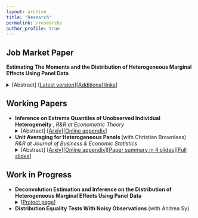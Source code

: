 ```yaml
---
layout: archive
title: "Research"
permalink: /research/
author_profile: true
---
```




## Job Market Paper

<b>Estimating The  Moments and the Distribution of Heterogeneous Marginal Effects Using Panel Data</b>   
<details><summary>[Abstract] [<a href="https://vladislav-morozov.github.io/files/marginalEffectsMomentsDistribution.pdf">Latest version</a>][<a href="https://vladislav-morozov.github.io/research/4_marginal_effects_general_heterogeneity">Additional links</a>]   </summary>
<p>
<em> 			This paper considers  estimation of the moments and the distribution of heterogeneous marginal effects using panel data. 	  We impose no restrictions on the form or dimension of time-invariant heterogeneity. In this setting, we identify the mean, variance, higher-order moments, and the distribution of marginal effects using two periods of data. We propose simple nonparametric estimators for the moments and the distribution, and study their asymptotic properties. The moment estimators are consistent and asymptotically normal. For the distribution estimator, we establish  consistency  by developing novel   results that connect   the convergence of distributions to  the convergence of their moments. 		We illustrate the methodology with an application to Engel curves for food at home. 	Our analysis of variance, higher moments, and the distribution of marginal effects reveals significant heterogeneity. In particular, some households   have upward-sloping sections in their Engel curves for lower values of expenditures. In contrast, the average Engel curve is downward-sloping for all expenditure values, in line with the previous literature.
</em>
</p>
</details>

## Working Papers

<ul>

<li>  <b> Inference on Extreme Quantiles of Unobserved Individual Heterogeneity </b>,  <em>R&R at Econometric Theory</em>
<details><summary>[Abstract] [<a href="https://arxiv.org/abs/2210.08524">Arxiv</a>][<a href="https://vladislav-morozov.github.io/files/2_noisyExtremeSupplement.pdf">Online appendix</a>]</summary>
<p>
<em> We develop a methodology for conducting inference on extreme quantiles of unobserved individual heterogeneity (heterogeneous coefficients, heterogeneous treatment effects, etc.) in a panel data or meta-analysis setting. Inference in such settings is challenging: only noisy estimates of unobserved heterogeneity are available, and approximations based on the central limit theorem work poorly for extreme quantiles. For this situation, under weak assumptions we derive an extreme value theorem and an intermediate order theorem for noisy estimates and appropriate rate and moment conditions. Both theorems are then used to construct confidence intervals for extremal quantiles. The intervals are simple to construct and require no optimization. Inference based on the intermediate order theorem involves a novel self-normalized intermediate order theorem. In simulations, our extremal confidence intervals have favorable coverage properties in the tail. Our methodology is illustrated with an application to firm productivity in denser and less dense areas.
 </em>
</p>
</details>

</li>

<li>  <b> Unit Averaging for Heterogeneous Panels </b> (with Christian Brownlees)  <em> R&R at Journal of Business & Economic Statistics </em>
<details><summary>[Abstract] [<a href="https://arxiv.org/abs/2210.14205">Arxiv</a>][<a href="https://vladislav-morozov.github.io/files/1_unitAveragingSupplement.pdf">Online appendix</a>][<a href="https://vladislav-morozov.github.io/files/1_unitAveraging4Slides.pdf">Paper summary in 4 slides</a>][<a href="https://vladislav-morozov.github.io/files/1_unitAveragingSlides.pdf">Full slides</a>] </summary>
<p>
<em> In this work we introduce a unit averaging procedure to efficiently recover unit-specific parameters in a heterogeneous panel model. The procedure consists in estimating the parameter of a given unit using a weighted average of all the unit-specific parameter estimators in the panel. The weights of the average are determined by minimizing an MSE criterion. We analyze the properties of the minimum MSE unit averaging estimator in a local heterogeneity framework inspired by the literature on frequentist model averaging. The analysis of the estimator covers both the cases in which the cross-sectional dimension of the panel is fixed and large. In both cases, we obtain the local asymptotic distribution of the minimum MSE unit averaging estimators and of the associated weights. A GDP nowcasting application for a panel of European countries showcases the benefits of the procedure.
 </em>
</p>
</details>

</li>

 </ul>



## Work in Progress

<ul>


<li> <b>Deconvolution Estimation and Inference on the Distribution of Heterogeneous Marginal Effects Using Panel Data </b>
<details><summary>[<a href="https://vladislav-morozov.github.io/research/5_inference_distribution_marginal_effects">Project page</a>] </summary>
<p>
</p>
</details>
 </li>
 <li> <b> Distribution Equality Tests With Noisy Observations </b> (with Andrea Sy) </li>
</ul>

